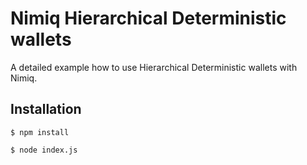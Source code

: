 # Nimiq Hierarchical Deterministic wallets
A detailed example how to use Hierarchical Deterministic wallets with Nimiq.

## Installation
`$ npm install`

`$ node index.js `
